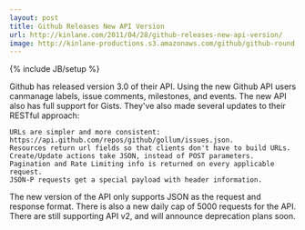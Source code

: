 ```yaml
---
layout: post
title: Github Releases New API Version
url: http://kinlane.com/2011/04/28/github-releases-new-api-version/
image: http://kinlane-productions.s3.amazonaws.com/github/github-round.png
---
```

{% include JB/setup %}
Github has released version 3.0 of their API.
Using the new Github API users canmanage labels, issue comments, milestones, and events.
The new API also has full support for Gists.
They've also made several updates to their RESTful approach:

	URLs are simpler and more consistent: https://api.github.com/repos/github/gollum/issues.json.
	Resources return url fields so that clients don't have to build URLs.
	Create/Update actions take JSON, instead of POST parameters.
	Pagination and Rate Limiting info is returned on every applicable request.
	JSON-P requests get a special payload with header information.

The new version of the API only supports JSON as the request and response format.
There is also a new daily cap of 5000 requests for the API.
There are still supporting API v2, and will announce deprecation plans soon.